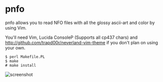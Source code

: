pnfo
====

pnfo allows you to read NFO files with all the glossy ascii-art and color by
using Vim.

You'll need Vim, Lucida ConsoleP (Supports all cp437 chars) and
http://github.com/trapd00r/neverland-vim-theme if you don't plan on using your
own.

    $ perl Makefile.PL
    $ make
    # make install

![screenshot](http://github.com/trapd00r/pnfo/raw/master/screenshot.png)

